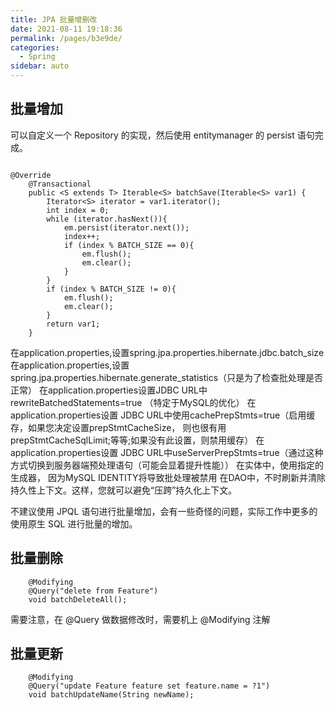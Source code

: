 ```yaml
---
title: JPA 批量增删改
date: 2021-08-11 19:18:36
permalink: /pages/b3e9de/
categories:
  - Spring 
sidebar: auto
---
```


## 批量增加

可以自定义一个 Repository 的实现，然后使用 entitymanager 的 persist 语句完成。

```

@Override
    @Transactional
    public <S extends T> Iterable<S> batchSave(Iterable<S> var1) {
        Iterator<S> iterator = var1.iterator();
        int index = 0;
        while (iterator.hasNext()){
            em.persist(iterator.next());
            index++;
            if (index % BATCH_SIZE == 0){
                em.flush();
                em.clear();
            }
        }
        if (index % BATCH_SIZE != 0){
            em.flush();
            em.clear();
        }
        return var1;
    }

```

在application.properties,设置spring.jpa.properties.hibernate.jdbc.batch_size
在application.properties,设置spring.jpa.properties.hibernate.generate_statistics（只是为了检查批处理是否正常）
在application.properties设置JDBC URL中rewriteBatchedStatements=true （特定于MySQL的优化）
在application.properties设置 JDBC URL中使用cachePrepStmts=true（启用缓存，如果您决定设置prepStmtCacheSize，  则也很有用  prepStmtCacheSqlLimit;等等;如果没有此设置，则禁用缓存）
在application.properties设置 JDBC URL中useServerPrepStmts=true（通过这种方式切换到服务器端预处理语句（可能会显着提升性能））
在实体中，使用指定的生成器，  因为MySQL IDENTITY将导致批处理被禁用
在DAO中，不时刷新并清除持久性上下文。这样，您就可以避免“压跨”持久化上下文。

不建议使用 JPQL 语句进行批量增加，会有一些奇怪的问题，实际工作中更多的使用原生 SQL 进行批量的增加。

## 批量删除

```
    @Modifying
    @Query("delete from Feature")
    void batchDeleteAll();
```

需要注意，在 @Query 做数据修改时，需要机上 @Modifying 注解

## 批量更新

```
    @Modifying
    @Query("update Feature feature set feature.name = ?1")
    void batchUpdateName(String newName);
```
